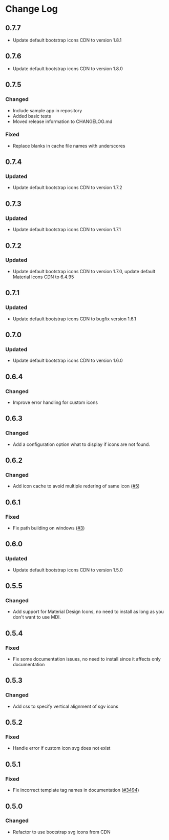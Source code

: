 # Change Log

<!-- GENERATOR_PLACEHOLDER -->

## 0.7.7

- Update default bootstrap icons CDN to version 1.8.1

## 0.7.6

- Update default bootstrap icons CDN to version 1.8.0

## 0.7.5

### Changed
- Include sample app in repository
- Added basic tests
- Moved release information to CHANGELOG.md

### Fixed
- Replace blanks in cache file names with underscores

## 0.7.4

### Updated
- Update default bootstrap icons CDN to version 1.7.2

## 0.7.3

### Updated
- Update default bootstrap icons CDN to version 1.7.1

## 0.7.2

### Updated
- Update default bootstrap icons CDN to version 1.7.0, update default Material Icons CDN to 6.4.95

## 0.7.1

### Updated
- Update default bootstrap icons CDN to bugfix version 1.6.1

## 0.7.0

### Updated
- Update default bootstrap icons CDN to version 1.6.0

## 0.6.4 

### Changed
- Improve error handling for custom icons

## 0.6.3

### Changed
- Add a configuration option what to display if icons are not found.

## 0.6.2

### Changed
- Add icon cache to avoid multiple redering of same icon ([#5](https://github.com/christianwgd/django-bootstrap-icons/issues/5))

## 0.6.1

### Fixed
- Fix path building on windows ([#3](https://github.com/christianwgd/django-bootstrap-icons/issues/3))

## 0.6.0

### Updated
- Update default bootstrap icons CDN to version 1.5.0

## 0.5.5

### Changed
- Add support for Material Design Icons, no need to install as long as you don't want to use MDI.

## 0.5.4

### Fixed
- Fix some documentation issues, no need to install since it affects only documentation

## 0.5.3

### Changed
- Add css to specify vertical alignment of sgv icons

## 0.5.2

### Fixed
- Handle error if custom icon svg does not exist


## 0.5.1

### Fixed
- Fix incorrect template tag names in documentation ([#3494](https://github.com/cookiecutter/cookiecutter-django/pull/3494))

## 0.5.0

### Changed
- Refactor to use bootstrap svg icons from CDN
